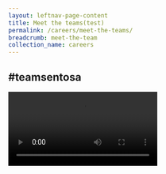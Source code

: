 ```yaml
---
layout: leftnav-page-content
title: Meet the teams(test)
permalink: /careers/meet-the-teams/
breadcrumb: meet-the-team
collection_name: careers
---
```

<div><h2>#teamsentosa</h2></div>  

<div class="row">
  <div class="col is-12">
	<div class="hero">
	</div>
  </div>
</div>

<div class="row">
  <div class="col is-12">
	  <div class="wave">
	  </div>
  <div>
</div>

<div class="row">
  <video controls>
  <source src="video/test.mp4" type="video/mp4">
  Your browser does not support the video tag.
  </video>
</div>
